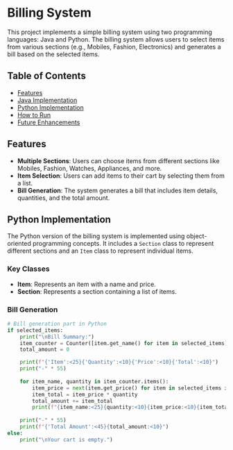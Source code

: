 # Billing System

This project implements a simple billing system using two programming languages: Java and Python. The billing system allows users to select items from various sections (e.g., Mobiles, Fashion, Electronics) and generates a bill based on the selected items.

## Table of Contents
- [Features](#features)
- [Java Implementation](#java-implementation)
- [Python Implementation](#python-implementation)
- [How to Run](#how-to-run)
- [Future Enhancements](#future-enhancements)

## Features
- **Multiple Sections**: Users can choose items from different sections like Mobiles, Fashion, Watches, Appliances, and more.
- **Item Selection**: Users can add items to their cart by selecting them from a list.
- **Bill Generation**: The system generates a bill that includes item details, quantities, and the total amount.

## Python Implementation

The Python version of the billing system is implemented using object-oriented programming concepts. It includes a `Section` class to represent different sections and an `Item` class to represent individual items. 

### Key Classes
- **Item**: Represents an item with a name and price.
- **Section**: Represents a section containing a list of items.

### Bill Generation
```python
# Bill generation part in Python
if selected_items:
    print("\nBill Summary:")
    item_counter = Counter([item.get_name() for item in selected_items])
    total_amount = 0

    print(f"{'Item':<25}{'Quantity':<10}{'Price':<10}{'Total':<10}")
    print("-" * 55)
    
    for item_name, quantity in item_counter.items():
        item_price = next(item.get_price() for item in selected_items if item.get_name() == item_name)
        item_total = item_price * quantity
        total_amount += item_total
        print(f"{item_name:<25}{quantity:<10}{item_price:<10}{item_total:<10}")
    
    print("-" * 55)
    print(f"{'Total Amount':<45}{total_amount:<10}")
else:
    print("\nYour cart is empty.")
